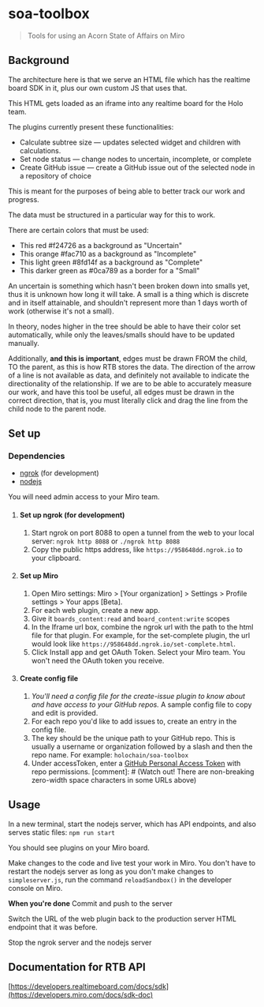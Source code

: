 # soa-toolbox

> Tools for using an Acorn State of Affairs on Miro

## Background

The architecture here is that we serve an HTML file which has the realtime board SDK in it, plus our own custom JS that uses that.

This HTML gets loaded as an iframe into any realtime board for the Holo team.

The plugins currently present these functionalities:
* Calculate subtree size — updates selected widget and children with calculations.
* Set node status — change nodes to uncertain, incomplete, or complete
* Create GitHub issue — create a GitHub issue out of the selected node in a repository of choice

This is meant for the purposes of being able to better track our work and progress.

The data must be structured in a particular way for this to work.

There are certain colors that must be used:
- This red #f24726 as a background as "Uncertain"
- This orange #fac710 as a background as "Incomplete"
- This light green #8fd14f as a background as "Complete"
- This darker green as #0ca789 as a border for a "Small"

An uncertain is something which hasn't been broken down into smalls yet, thus it is unknown how long it will take.
A small is a thing which is discrete and in itself attainable, and shouldn't represent more than 1 days worth of work (otherwise it's not a small).

In theory, nodes higher in the tree should be able to have their color set automatically, while only the leaves/smalls should have to be updated manually.

Additionally, **and this is important**, edges must be drawn FROM the child, TO the parent, as this is how RTB stores the data. The direction of the arrow of a line is not available as data, and definitely not available to indicate the directionality of the relationship. If we are to be able to accurately measure our work, and have this tool be useful, all edges must be drawn in the correct direction, that is, you must literally click and drag the line from the child node to the parent node.

## Set up

### Dependencies

* [ngrok](https://ngrok.com/) (for development)
* [nodejs](https://nodejs.org)

You will need admin access to your Miro team.

1. #### **Set up ngrok** (for development)
   1. Start ngrok on port 8088 to open a tunnel from the web to your local server: `ngrok http 8088` or `./ngrok http 8088`
   2. Copy the public https address, like `https://958648dd.ngrok.io` to your clipboard.
2. #### **Set up Miro**
   1. Open Miro settings: Miro > [Your organization] > Settings > Profile settings > Your apps [Beta].
   2. For each web plugin, create a new app.
   3. Give it `boards_content:read` and `board_content:write` scopes
   4. In the Iframe url box, combine the ngrok url with the path to the html file for that plugin. For example, for the set-complete plugin, the url would look like `https﻿://958648dd.ngrok.io/set-complete.html`.
   5. Click Install app and get OAuth Token. Select your Miro team. You won't need the OAuth token you receive.
3. #### **Create config file**
   1. *You'll need a config file for the create-issue plugin to know about and have access to your GitHub repos.* A sample config file to copy and edit is provided.
   2. For each repo you'd like to add issues to, create an entry in the config file.
   3. The key should be the unique path to your GitHub repo. This is usually a username or organization followed by a slash and then the repo name. For example: `holochain/soa-toolbox`
   4. Under accessToken, enter a [GitHub Personal Access Token](https://help.github.com/en/articles/creating-a-personal-access-token-for-the-command-line) with repo permissions.
  [comment]: # (Watch out! There are non-breaking zero-width space characters in some URLs above)

## Usage

In a new terminal, start the nodejs server, which has API endpoints, and also serves static files:
`npm run start`

You should see plugins on your Miro board.

Make changes to the code and live test your work in Miro. You don't have to restart the nodejs server as long as you don't make changes to `simpleserver.js`, run the command `reloadSandbox()` in the developer console on Miro.

**When you're done**
Commit and push to the server

Switch the URL of the web plugin back to the production server HTML endpoint that it was before.

Stop the ngrok server and the nodejs server

## Documentation for RTB API

[https://developers.realtimeboard.com/docs/sdk](https://developers.miro.com/docs/sdk-doc)
